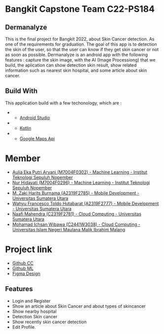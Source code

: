 # Bangkit Capstone Team C22-PS184
## Dermanalyze
This is the final project for Bangkit 2022, about Skin Cancer detection. As one of the requirements for graduation. The goal of this app is to detection the skin of the user, so that the user can know if they get skin cancer or not as soon as possible. Dermanalyze is an android app with the following features : capture the skin image,  with the AI (Image Processiong) that we build, the aplication can show detection skin result, show related information such as nearest skin hospital, and some article about skin cancer.

## Build With

This application build with a few techonology, which are :
- * [Android Studio](https://developer.android.com/studio?hl=id&gclid=CjwKCAjwkYGVBhArEiwA4sZLuC3g18Aud6w4gsZ6imqi5lDyvZ3gZWfWA6Uw2tIfjnkZQ9vRdNG7FhoCVvQQAvD_BwE&gclsrc=aw.ds)
- * [Kotlin](https://kotlinlang.org/docs/typecasts.html#type-erasure-and-generic-type-checks)
- * [Google Maps Api](https://console.cloud.google.com/home/dashboard?project=seraphic-beacon-283014)


# Member
- [Aulia Eka Putri Aryani (M7004F0302) - Machine Learning - Institut Teknologi Sepuluh Nopember](https://www.linkedin.com/in/auliaaepa/)
- [Nur Hidayati (M7004F0296) - Machine Learning - Institut Teknologi Sepuluh Nopember](https://www.linkedin.com/in/nur-hidayati-77228518a/)
- [M. Zaki Harits Burnama (A2319F2785) - Mobile Development - Universitas Sumatera Utara](https://www.linkedin.com/in/zaki-burnama/)
- [Wahyu Francesco Toldo Hutabarat (A2319F2777) - Mobile Development - Universitas Sumatera Utara](https://www.linkedin.com/in/wahyu-francesco-toldo-hutabarat-767194195/)
- [Naafi Mahendra (C2319F2781) - Cloud Computing - Universitas Sumatera Utara](https://www.linkedin.com/in/naafi-mahendra/)
- [Mohamad Ichsan Wibawa (C2441W3038) - Cloud Computing - Universitas Islam Negeri Maulana Malik Ibrahim Malang](https://www.linkedin.com/in/ichsanwibawa/)

# Project link
* [Github CC](https://github.com/dha-lang/dermanalyze-api)
* [Github ML](https://github.com/auliaaepa/Dermanalyze-ML) 
* [Figma Design](https://www.figma.com/file/G5GIvFFwimD7WChTruqgDD/Dermanalyze?node-id=0%3A1)

## Features
- Login and Register
- Show an article about Skin Cancer and about types of skincancer
- Show nearby hospital
- Detection Skin cancer
- Show recently skin cancer detection
- Edit Profile.
